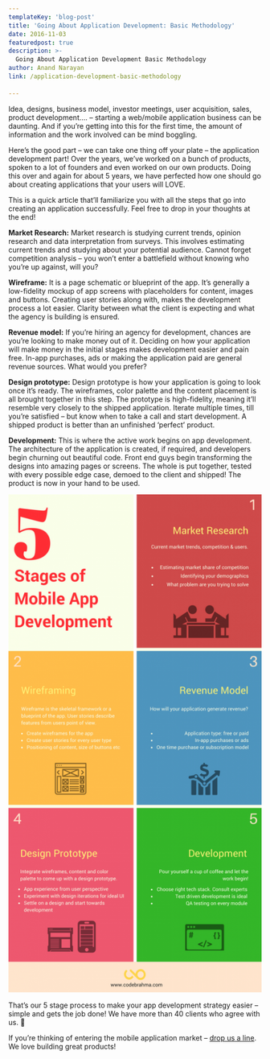 ```yaml
---
templateKey: 'blog-post'
title: 'Going About Application Development: Basic Methodology'
date: 2016-11-03
featuredpost: true
description: >-
  Going About Application Development Basic Methodology
author: Anand Narayan
link: /application-development-basic-methodology

---
```


Idea, designs, business model, investor meetings, user acquisition, sales, product development…. – starting a web/mobile application business can be daunting. And if you’re getting into this for the first time, the amount of information and the work involved can be mind boggling.

Here’s the good part – we can take one thing off your plate – the application development part! Over the years, we’ve worked on a bunch of products, spoken to a lot of founders and even worked on our own products. Doing this over and again for about 5 years, we have perfected how one should go about creating applications that your users will LOVE.

This is a quick article that’ll familiarize you with all the steps that go into creating an application successfully. Feel free to drop in your thoughts at the end!

 

__Market Research:__ Market research is studying current trends, opinion research and data interpretation from surveys. This involves estimating current trends and studying about your potential audience. Cannot forget competition analysis – you won’t enter a battlefield without knowing who you’re up against, will you?

 

__Wireframe:__ It is a page schematic or blueprint of the app. It’s generally a low-fidelity mockup of app screens with placeholders for content, images and buttons. Creating user stories along with, makes the development process a lot easier. Clarity between what the client is expecting and what the agency is building is ensured.

 

__Revenue model:__ If you’re hiring an agency for development, chances are you’re looking to make money out of it. Deciding on how your application will make money in the initial stages makes development easier and pain free. In-app purchases, ads or making the application paid are general revenue sources. What would you prefer?

 

__Design prototype:__ Design prototype is how your application is going to look once it’s ready. The wireframes, color palette and the content placement is all brought together in this step. The prototype is high-fidelity, meaning it’ll resemble very closely to the shipped application. Iterate multiple times, till you’re satisfied – but know when to take a call and start development. A shipped product is better than an unfinished ‘perfect’ product.

 

__Development:__ This is where the active work begins on app development. The architecture of the application is created, if required, and developers begin churning out beautiful code. Front end guys begin transforming the designs into amazing pages or screens. The whole is put together, tested with every possible edge case, demoed to the client and shipped! The product is now in your hand to be used.

![Mobile Application Development](./images/AppDevInfo-3-521x1024.png)
 

That’s our 5 stage process to make your app development strategy easier – simple and gets the job done! We have more than 40 clients who agree with us. 🙂

If you’re thinking of entering the mobile application market – [drop us a line](/contact). We love building great products!
